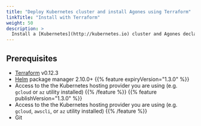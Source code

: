 ```yaml
---
title: "Deploy Kubernetes cluster and install Agones using Terraform"
linkTitle: "Install with Terraform"
weight: 50
description: >
  Install a [Kubernetes](http://kubernetes.io) cluster and Agones declaratively using Terraform.
---
```


## Prerequisites

- [Terraform](https://www.terraform.io/) v0.12.3
- [Helm](https://docs.helm.sh/helm/) package manager 2.10.0+
{{% feature expiryVersion="1.3.0" %}}
- Access to the the Kubernetes hosting provider you are using (e.g. `gcloud`
  or `az` utility installed)
{{% /feature %}}
{{% feature publishVersion="1.3.0" %}}
- Access to the the Kubernetes hosting provider you are using (e.g. `gcloud`,
  `awscli`, or `az` utility installed)
{{% /feature %}}
- Git
